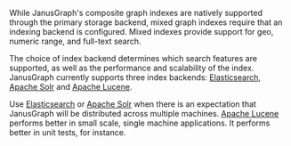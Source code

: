 While JanusGraph's composite graph indexes are natively supported through the primary storage backend, mixed graph indexes require that an indexing backend is configured. Mixed indexes provide support for geo, numeric range, and full-text search.

The choice of index backend determines which search features are supported, as well as the performance and scalability of the index. JanusGraph currently supports three index backends: [Elasticsearch](elasticsearch.md), [Apache Solr](solr.md) and [Apache Lucene](lucene.md).

Use [Elasticsearch](elasticsearch.md) or [Apache Solr](solr.md) when there is an expectation that JanusGraph will be distributed across multiple machines. [Apache Lucene](lucene.md) performs better in small scale, single machine applications. It performs better in unit tests, for instance.